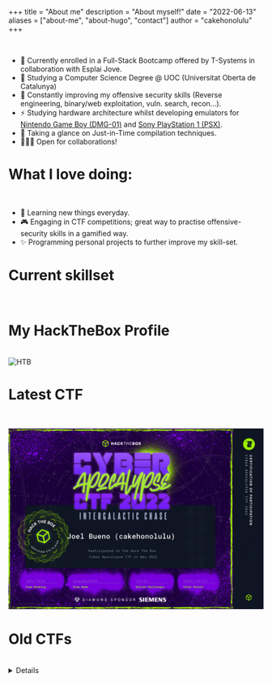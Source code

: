 +++
title = "About me"
description = "About myself!"
date = "2022-06-13"
aliases = ["about-me", "about-hugo", "contact"]
author = "cakehonolulu"
+++

<br>

- 🚧 Currently enrolled in a Full-Stack Bootcamp offered by T-Systems in collaboration with Esplai Jove.
- 📖 Studying a Computer Science Degree @ UOC (Universitat Oberta de Catalunya)
- 🚩 Constantly improving my offensive security skills (Reverse engineering, binary/web exploitation, vuln. search, recon...).
- ⚡ Studying hardware architecture whilst developing emulators for <a href="https://github.com/cakehonolulu/GameGirl">Nintendo Game Boy (DMG-01)</a> and <a href="https://github.com/cakehonolulu/SimpleStation">Sony PlayStation 1 (PSX)</a>.
- 🔭 Taking a glance on Just-in-Time compilation techniques.
- 🧑🏽‍💻 Open for collaborations!

# What I love doing:
<br>

- 📖 Learning new things everyday.
- 🎮 Engaging in CTF competitions; great way to practise offensive-security skills in a gamified way.
- ✨ Programming personal projects to further improve my skill-set.

# Current skillset
<br>
<div class="abilities"> 
<i class="devicon-c-plain" style="font-size: 35px"></i>
<i class="devicon-rust-plain" style="font-size: 35px"></i>
<i class="devicon-python-plain" style="font-size: 35px"></i>
<i class="devicon-git-plain" style="font-size: 35px"></i>
<i class="devicon-markdown-original" style="font-size: 35px"></i>
<i class="devicon-bash-plain" style="font-size: 35px"></i>
<i class="devicon-linux-plain" style="font-size: 35px"></i>
<i class="devicon-html5-plain" style="font-size: 35px"></i>
<i class="devicon-css3-plain" style="font-size: 35px"></i>
<i class="devicon-javascript-plain" style="font-size: 35px"></i>
<i class="devicon-mysql-plain" style="font-size: 35px"></i>
<i class="devicon-mongodb-plain" style="font-size: 35px"></i>
<i class="devicon-java-plain" style="font-size: 35px"></i>
</div>


# My HackTheBox Profile
<br>
<img alt="HTB" src="https://www.hackthebox.com/badge/image/1009760" />

# Latest CTF

<br>

![CTF-Cyber-Apocalypse-2022](https://raw.githubusercontent.com/cakehonolulu/cakehonolulu/main/resources/images/CTF-Cyber-Apocalypse-2022-cakehonolulu.jpg)

<summary><h1>Old CTFs</h1></summary>

<br>

<details>

<a href="https://cakehonolulu.github.io/writeups/hackupc/2022/thegame.html"><h1>HackUPC's 2022 The Game CTF</h1></a>
<br>
<img alt="HTB" src="https://raw.githubusercontent.com/cakehonolulu/cakehonolulu/main/resources/images/thegame.png" />

<a href="https://cakehonolulu.github.io/writeups/hackupc/2022/aoc.html"><h1>2022 Advent of HackUPC CTF (Prelude for The Game)</h1></a>
<br>
  <img alt="HTB" src="https://raw.githubusercontent.com/cakehonolulu/cakehonolulu/main/resources/images/advent.png" />
 
</details>
